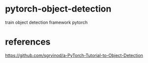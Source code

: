# pytorch-object-detection
train object detection framework pytorch

# references

https://github.com/sgrvinod/a-PyTorch-Tutorial-to-Object-Detection
